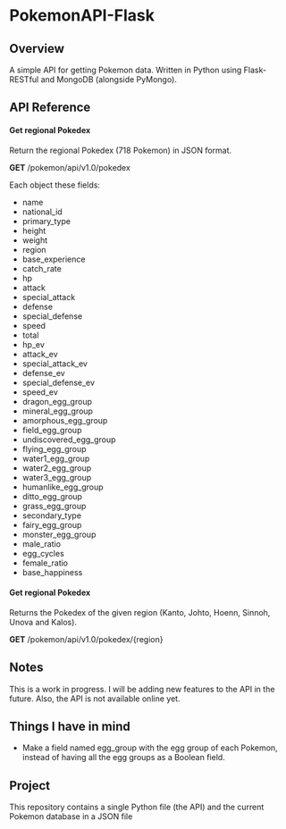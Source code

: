 # PokemonAPI-Flask

## Overview

A simple API for getting Pokemon data. Written in Python using Flask-RESTful and MongoDB (alongside PyMongo).

## API Reference

#### Get regional Pokedex

Return the regional Pokedex (718 Pokemon) in JSON format.

**GET** /pokemon/api/v1.0/pokedex 

Each object these fields:

- name
- national_id
- primary_type
- height
- weight
- region
- base_experience
- catch_rate
- hp
- attack
- special_attack
- defense
- special_defense
- speed
- total
- hp_ev
- attack_ev
- special_attack_ev
- defense_ev
- special_defense_ev
- speed_ev
- dragon_egg_group
- mineral_egg_group
- amorphous_egg_group
- field_egg_group
- undiscovered_egg_group
- flying_egg_group
- water1_egg_group
- water2_egg_group
- water3_egg_group
- humanlike_egg_group
- ditto_egg_group
- grass_egg_group
- secondary_type
- fairy_egg_group
- monster_egg_group
- male_ratio
- egg_cycles
- female_ratio
- base_happiness

#### Get regional Pokedex

Returns the Pokedex of the given region (Kanto, Johto, Hoenn, Sinnoh, Unova and Kalos).

**GET** /pokemon/api/v1.0/pokedex/{region}

## Notes

This is a work in progress. I will be adding new features to the API in the future. Also, the API is not available online yet.

## Things I have in mind

- Make a field named egg_group with the egg group of each Pokemon, instead of having all the egg groups
as a Boolean field.

## Project

This repository contains a single Python file (the API) and the current Pokemon database in a JSON file
